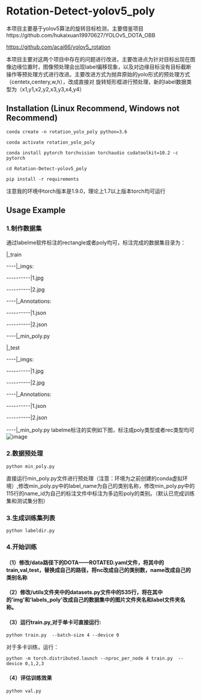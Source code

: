 # Rotation-Detect-yolov5_poly
本项目主要基于yolov5算法的旋转目标检测，主要借鉴项目https://github.com/hukaixuan19970627/YOLOv5_DOTA_OBB

https://github.com/acai66/yolov5_rotation

本项目主要对这两个项目中存在的问题进行改进，主要改进点为针对目标出现在图像边缘位置时，图像预处理会出现label偏移现象，以及对边缘目标没有目标截断操作等预处理方式进行改进。主要改进方式为抛弃原始的yolo形式的预处理方式（centetx,centery,w,h），改成直接对
旋转矩形框进行预处理，新的label数据类型为（x1,y1,x2,y2,x3,y3,x4,y4）

## Installation (Linux Recommend, Windows not Recommend)
```
conda create -n rotation_yolo_poly python=3.6

conda activate rotation_yolo_poly

conda install pytorch torchvision torchaudio cudatoolkit=10.2 -c pytorch

cd Rotation-Detect-yolov5_poly

pip install -r requirements
```

注意我的环境中torch版本是1.9.0，理论上1.7以上版本torch均可运行

## Usage Example
### 1.制作数据集
通过labelme软件标注的rectangle或者poly均可，标注完成的数据集目录为：

|_train

----|_imgs:

----------|1.jpg

----------|2.jpg

----|_Annotations:

----------|1.json

----------|2.json

----|_min_poly.py

|_test

----|_imgs:

----------|1.jpg

----------|2.jpg

----|_Annotations:

----------|1.json

----------|2.json

----|_min_poly.py
labelme标注的实例如下图，标注成poly类型或者rec类型均可
![image](https://user-images.githubusercontent.com/28287748/142178999-246c9059-2507-42cb-8e1c-c17c2567e88a.png)

### 2.数据预处理
```
python min_poly.py
```

直接运行min_poly.py文件进行预处理（注意：环境为之前创建的conda虚拟环境）,修改min_poly.py中的label_name为自己的类别名称，修改min_poly.py中的115行的name_id为自己的标注文件中标注为多边形poly的类别。（默认已完成训练集和测试集分割）

### 3.生成训练集列表

```
python labeldir.py
```

### 4.开始训练

#### （1）修改/data路径下的DOTA——ROTATED.yaml文件，将其中的train,val,test，替换成自己的路径，将nc改成自己的类别数，name改成自己的类别名称

#### （2）修改/utils文件夹中的datasets.py文件中的535行，将在其中的'img'和'labels_poly'改成自己的数据集中的图片文件夹名和label文件夹名称。

#### （3）运行train.py,对于单卡可直接运行:

`python train.py  --batch-size 4 --device 0`

对于多卡训练，运行：

`python -m torch.distributed.launch --nproc_per_node 4 train.py  --device 0,1,2,3`

#### （4）评估训练效果

`python val.py`



